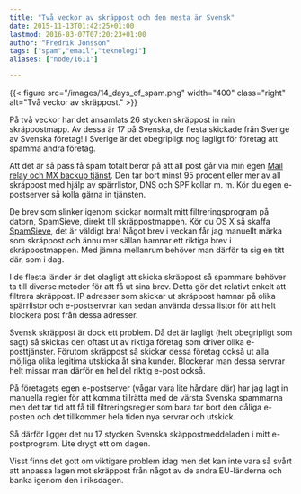 ```yaml
---
title: "Två veckor av skräppost och den mesta är Svensk"
date: 2015-11-13T01:42:25+01:00
lastmod: 2016-03-07T07:20:23+01:00
author: "Fredrik Jonsson"
tags: ["spam","email","teknologi"]
aliases: ["node/1611"]

---
```


{{< figure src="/images/14_days_of_spam.png" width="400" class="right" alt="Två veckor av skräppost." >}}

På två veckor har det ansamlats 26 stycken skräppost in min skräppostmapp. Av dessa är 17 på Svenska, de flesta skickade från Sverige av Svenska företag! I Sverige är det obegripligt nog lagligt för företag att spamma andra företag.

Att det är så pass få spam totalt beror på att all post går via min egen [Mail relay och MX backup tjänst](https://xdeb.net/mailrelay). Den tar bort minst 95 procent eller mer av all skräppost med hjälp av spärrlistor, DNS och SPF kollar m. m. Kör du egen e-postserver så kolla gärna in tjänsten.

De brev som slinker igenom skickar normalt mitt filtreringsprogram på datorn, SpamSieve, direkt till skräppostmappen. Kör du OS X så skaffa [SpamSieve](https://c-command.com/spamsieve/), det är väldigt bra! Något brev i veckan får jag manuellt märka som skräppost och ännu mer sällan hamnar ett riktiga brev i skräppostmappen. Med jämna mellanrum behöver man därför ta sig en titt där, som i dag.

I de flesta länder är det olagligt att skicka skräppost så spammare behöver ta till diverse metoder för att få ut sina brev. Detta gör det relativt enkelt att filtrera skräppost. IP adresser som skickar ut skräppost hamnar på olika spärrlistor och e-postservrar kan sedan använda dessa listor för att helt blockera post från dessa adresser.

Svensk skräppost är dock ett problem. Då det är lagligt (helt obegripligt som sagt) så skickas den oftast ut av riktiga företag som driver olika e-posttjänster. Förutom skräppost så skickar dessa företag också ut alla möjliga olika legitima utskicka åt sina kunder. Blockerar man dessa servrar helt missar man därför en hel del riktig e-post också.

På företagets egen e-postserver (vågar vara lite hårdare där) har jag lagt in manuella regler för att komma tillrätta med de värsta Svenska spammarna men det tar tid att få till filtreringsregler som bara tar bort den dåliga e-posten och det tillkommer hela tiden nya servrar och utskick.

Så därför ligger det nu 17 stycken Svenska skäppostmeddeladen i mitt e-postprogram. Lite drygt ett om dagen.

Visst finns det gott om viktigare problem idag men det kan inte vara så svårt att anpassa lagen mot skräppost från något av de andra EU-länderna och banka igenom den i riksdagen. 

